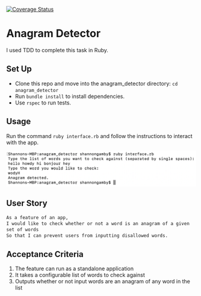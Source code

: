 [![Coverage Status](https://coveralls.io/repos/github/shannongamby/anagram_detector/badge.svg?branch=master)](https://coveralls.io/github/shannongamby/anagram_detector?branch=master)
# Anagram Detector

I used TDD to complete this task in Ruby.

## Set Up

- Clone this repo and move into the anagram_detector directory: `cd anagram_detector`
- Run `bundle install` to install dependencies.
- Use `rspec` to run tests.

## Usage

Run the command `ruby interface.rb` and follow the instructions to interact with the app.
  
![demo](assets/example.png)

## User Story
```
As a feature of an app, 
I would like to check whether or not a word is an anagram of a given set of words 
So that I can prevent users from inputting disallowed words.
```
## Acceptance Criteria
1. The feature can run as a standalone application
2. It takes a configurable list of words to check against
3. Outputs whether or not input words are an anagram of any word in the list
